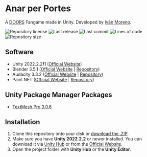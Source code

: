 # Anar per Portes
A [DOORS](https://www.roblox.com/games/6516141723) Fangame made in Unity. Developed by [Iván Moreno](https://github.com/ivan-moreno).

![Repository license](https://img.shields.io/github/license/ivan-moreno/anar-per-portes?style=for-the-badge)
![Last release](https://img.shields.io/github/v/release/ivan-moreno/anar-per-portes?style=for-the-badge)
![Last commit](https://img.shields.io/github/last-commit/ivan-moreno/anar-per-portes?style=for-the-badge)
![Lines of code](https://img.shields.io/tokei/lines/github/ivan-moreno/anar-per-portes?style=for-the-badge)
![Repository size](https://img.shields.io/github/repo-size/ivan-moreno/anar-per-portes?style=for-the-badge)

## Software
- Unity 2022.2.2f1 ([Official Website](https://unity.com/releases/editor/whats-new/2022.2.1))
- Blender 3.5.1 ([Official Website](https://www.blender.org/download/releases/3-5) | [Repository](https://github.com/blender/blender/releases/tag/v3.5.1))
- Audacity 3.3.2 ([Official Website](https://www.audacityteam.org/download) | [Repository](https://github.com/audacity/audacity/releases/tag/Audacity-3.3.2))
- Paint.NET ([Official Website](https://getpaint.net/download.html) | [Repository](https://github.com/paintdotnet/release/releases/tag/v5.0.3))

## Unity Package Manager Packages
- [TextMesh Pro 3.0.6](https://docs.unity3d.com/Packages/com.unity.textmeshpro@3.0/manual/index.html)

## Installation
1. Clone this repository onto your disk or [download the .ZIP](https://github.com/ivan-moreno/anar-per-portes/archive/refs/heads/main.zip).
2. Make sure you have **Unity 2022.2.2** or newer installed. You can download it via [Unity Hub](https://unity.com/unity-hub) or from the [Official Website](https://unity.com/releases/editor/whats-new/2022.2.2).
3. Open the project folder with **Unity Hub** or the **Unity Editor**.
